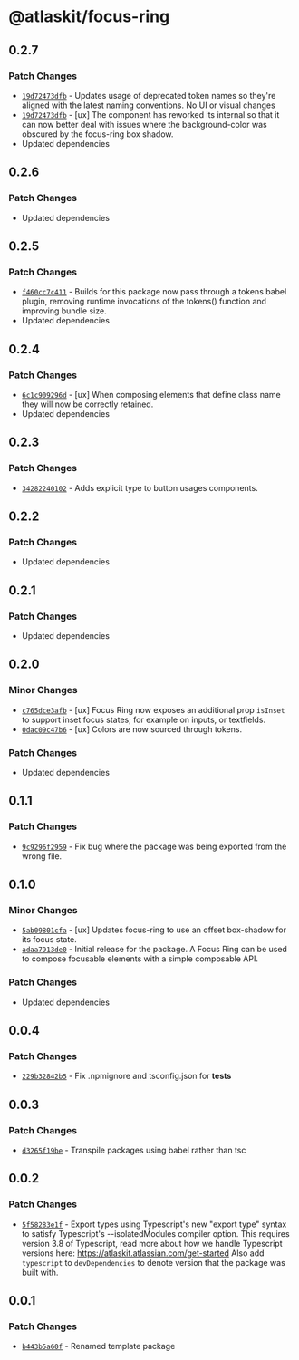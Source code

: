 # @atlaskit/focus-ring

## 0.2.7

### Patch Changes

- [`19d72473dfb`](https://bitbucket.org/atlassian/atlassian-frontend/commits/19d72473dfb) - Updates usage of deprecated token names so they're aligned with the latest naming conventions. No UI or visual changes
- [`19d72473dfb`](https://bitbucket.org/atlassian/atlassian-frontend/commits/19d72473dfb) - [ux] The component has reworked its internal so that it can now better deal with issues where the background-color was obscured by the focus-ring box shadow.
- Updated dependencies

## 0.2.6

### Patch Changes

- Updated dependencies

## 0.2.5

### Patch Changes

- [`f460cc7c411`](https://bitbucket.org/atlassian/atlassian-frontend/commits/f460cc7c411) - Builds for this package now pass through a tokens babel plugin, removing runtime invocations of the tokens() function and improving bundle size.
- Updated dependencies

## 0.2.4

### Patch Changes

- [`6c1c909296d`](https://bitbucket.org/atlassian/atlassian-frontend/commits/6c1c909296d) - [ux] When composing elements that define class name they will now be correctly retained.
- Updated dependencies

## 0.2.3

### Patch Changes

- [`34282240102`](https://bitbucket.org/atlassian/atlassian-frontend/commits/34282240102) - Adds explicit type to button usages components.

## 0.2.2

### Patch Changes

- Updated dependencies

## 0.2.1

### Patch Changes

- Updated dependencies

## 0.2.0

### Minor Changes

- [`c765dce3afb`](https://bitbucket.org/atlassian/atlassian-frontend/commits/c765dce3afb) - [ux] Focus Ring now exposes an additional prop `isInset` to support inset focus states; for example on inputs, or textfields.
- [`0dac09c47b6`](https://bitbucket.org/atlassian/atlassian-frontend/commits/0dac09c47b6) - [ux] Colors are now sourced through tokens.

### Patch Changes

- Updated dependencies

## 0.1.1

### Patch Changes

- [`9c9296f2959`](https://bitbucket.org/atlassian/atlassian-frontend/commits/9c9296f2959) - Fix bug where the package was being exported from the wrong file.

## 0.1.0

### Minor Changes

- [`5ab09801cfa`](https://bitbucket.org/atlassian/atlassian-frontend/commits/5ab09801cfa) - [ux] Updates focus-ring to use an offset box-shadow for its focus state.
- [`adaa7913de0`](https://bitbucket.org/atlassian/atlassian-frontend/commits/adaa7913de0) - Initial release for the package. A Focus Ring can be used to compose focusable elements with a simple composable API.

### Patch Changes

- Updated dependencies

## 0.0.4

### Patch Changes

- [`229b32842b5`](https://bitbucket.org/atlassian/atlassian-frontend/commits/229b32842b5) - Fix .npmignore and tsconfig.json for **tests**

## 0.0.3

### Patch Changes

- [`d3265f19be`](https://bitbucket.org/atlassian/atlassian-frontend/commits/d3265f19be) - Transpile packages using babel rather than tsc

## 0.0.2

### Patch Changes

- [`5f58283e1f`](https://bitbucket.org/atlassian/atlassian-frontend/commits/5f58283e1f) - Export types using Typescript's new "export type" syntax to satisfy Typescript's --isolatedModules compiler option.
  This requires version 3.8 of Typescript, read more about how we handle Typescript versions here: https://atlaskit.atlassian.com/get-started
  Also add `typescript` to `devDependencies` to denote version that the package was built with.

## 0.0.1

### Patch Changes

- [`b443b5a60f`](https://bitbucket.org/atlassian/atlassian-frontend/commits/b443b5a60f) - Renamed template package
